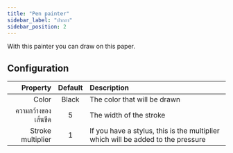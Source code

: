 ```yaml
---
title: "Pen painter"
sidebar_label: "ปากกา"
sidebar_position: 2
---
```



With this painter you can draw on this paper.

## Configuration

|            Property | Default | Description                                                                      |
| -------------------:|:-------:|:-------------------------------------------------------------------------------- |
|               Color |  Black  | The color that will be drawn                                                     |
| ความกว้างของเส้นขีด |    5    | The width of the stroke                                                          |
|   Stroke multiplier |    1    | If you have a stylus, this is the multiplier which will be added to the pressure |
